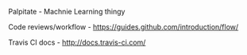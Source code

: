 Palpitate - Machnie Learning thingy


Code reviews/workflow - https://guides.github.com/introduction/flow/

Travis CI docs - http://docs.travis-ci.com/ 
